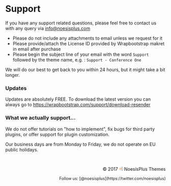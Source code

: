 # Support

If you have any support related questions, please feel free to contact us with any query via <a href="mailto:info@noesisplus.com">info@noesisplus.com</a>

* Please do not include any attachments to email unless we request for it
* Please provide/attach the License ID provided by Wrapbootstrap makret in email after purchase
* Please begin the subject line of your email with the word `Support` followed by the theme name, e.g. : `Support - Conference One` 

We will do our best to get back to you within 24 hours, but it might take a bit longer.

### Updates
Updates are absolutely FREE. To download the latest version you can always go to https://wrapbootstrap.com/support/download-resender

### What we actually support...

We do not offer tutorials on "how to implement", fix bugs for third party plugins, or offer support for plugin customization.

Our business days are from Monday to Friday, we do not operate on EU public holidays.

<p align="right" style="margin-top:44px">
&copy; 2017 <img src="logo.png" width="12" height="12" /> NoesisPlus Themes
</p>
<p align="right" style="font-size:0.9em">
Follow us: [@noesisplus](https://twitter.com/noesisplus)
</p>